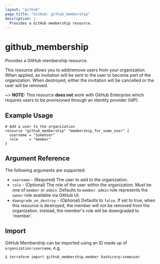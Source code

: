 ```yaml
---
layout: "github"
page_title: "GitHub: github_membership"
description: |-
  Provides a GitHub membership resource.
---
```


# github_membership

Provides a GitHub membership resource.

This resource allows you to add/remove users from your organization. When applied,
an invitation will be sent to the user to become part of the organization. When
destroyed, either the invitation will be cancelled or the user will be removed.

~> **NOTE:** This resource **does not** work with GitHub Enterprise which requires
users to be provisioned through an identity provider (IdP).

## Example Usage

```hcl
# Add a user to the organization
resource "github_membership" "membership_for_some_user" {
  username = "SomeUser"
  role     = "member"
}
```

## Argument Reference

The following arguments are supported:

* `username` - (Required) The user to add to the organization.
* `role` - (Optional) The role of the user within the organization.
            Must be one of `member` or `admin`. Defaults to `member`.
            `admin` role represents the `owner` role available via GitHub UI.
* `downgrade_on_destroy` - (Optional) Defaults to `false`. If set to true,
            when this resource is destroyed, the member will not be removed
            from the organization. Instead, the member's role will be
            downgraded to 'member'.


## Import

GitHub Membership can be imported using an ID made up of `organization:username`, e.g.

```
$ terraform import github_membership.member hashicorp:someuser
```
